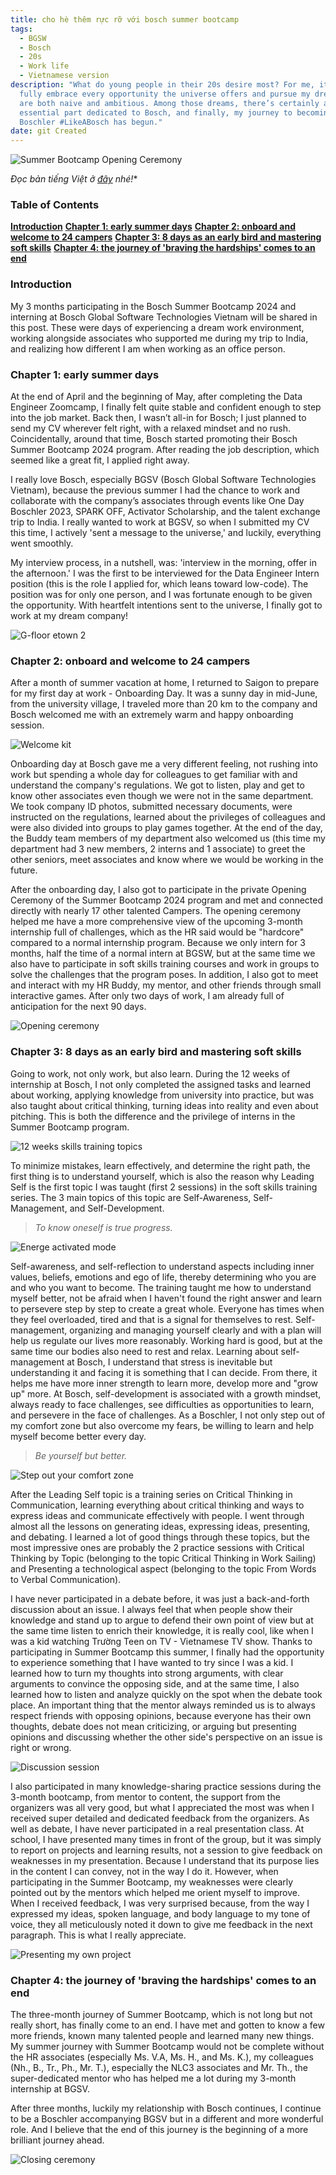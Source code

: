 ```yaml
---
title: cho hè thêm rực rỡ với bosch summer bootcamp
tags:
  - BGSW
  - Bosch
  - 20s
  - Work life
  - Vietnamese version
description: "What do young people in their 20s desire most? For me, it's to
  fully embrace every opportunity the universe offers and pursue my dreams that
  are both naive and ambitious. Among those dreams, there’s certainly an
  essential part dedicated to Bosch, and finally, my journey to becoming a
  Boschler #LikeABosch has begun."
date: git Created
---
```

![Summer Bootcamp Opening Ceremony](thumbnail.png)

*Đọc bản tiếng Việt ở [đây](<https://nnphuyen.netlify.app/blog/cho-hè-thêm-rực-rỡ-với-bosch-summer-bootcamp/>) nhé!**

### **Table of Contents**

**[Introduction](#h-introduction)**
**[Chapter 1: early summer days](#h-chapter-1-early-summer-days)**
**[Chapter 2: onboard and welcome to 24 campers](#h-chapter-2-onboard-and-welcome-to-24-campers)**
**[Chapter 3: 8 days as an early bird and mastering soft skills](#h-chapter-3-8-days-as-an-early-bird-and-mastering-soft-skills)**
**[Chapter 4: the journey of 'braving the hardships' comes to an end](#h-chapter-4-the-journey-of-braving-the-hardships-comes-to-an-end)**

### Introduction

My 3 months participating in the Bosch Summer Bootcamp 2024 and interning at Bosch Global Software Technologies Vietnam will be shared in this post. These were days of experiencing a dream work environment, working alongside associates who supported me during my trip to India, and realizing how different I am when working as an office person.

### Chapter 1: early summer days

At the end of April and the beginning of May, after completing the Data Engineer Zoomcamp, I finally felt quite stable and confident enough to step into the job market. Back then, I wasn’t all-in for Bosch; I just planned to send my CV wherever felt right, with a relaxed mindset and no rush. Coincidentally, around that time, Bosch started promoting their Bosch Summer Bootcamp 2024 program. After reading the job description, which seemed like a great fit, I applied right away.

I really love Bosch, especially BGSV (Bosch Global Software Technologies Vietnam), because the previous summer I had the chance to work and collaborate with the company’s associates through events like One Day Boschler 2023, SPARK OFF, Activator Scholarship, and the talent exchange trip to India. I really wanted to work at BGSV, so when I submitted my CV this time, I actively 'sent a message to the universe,' and luckily, everything went smoothly.

My interview process, in a nutshell, was: 'interview in the morning, offer in the afternoon.' I was the first to be interviewed for the Data Engineer Intern position (this is the role I applied for, which leans toward low-code). The position was for only one person, and I was fortunate enough to be given the opportunity. With heartfelt intentions sent to the universe, I finally got to work at my dream company!

![G-floor etown 2](2.png "Góc nhìn từ tầng G etown 2")

### Chapter 2: onboard and welcome to 24 campers

After a month of summer vacation at home, I returned to Saigon to prepare for my first day at work - Onboarding Day. It was a sunny day in mid-June, from the university village, I traveled more than 20 km to the company and Bosch welcomed me with an extremely warm and happy onboarding session.

![Welcome kit](3.png "Welcome kit")

Onboarding day at Bosch gave me a very different feeling, not rushing into work but spending a whole day for colleagues to get familiar with and understand the company's regulations. We got to listen, play and get to know other associates even though we were not in the same department. We took company ID photos, submitted necessary documents, were instructed on the regulations, learned about the privileges of colleagues and were also divided into groups to play games together. At the end of the day, the Buddy team members of my department also welcomed us (this time my department had 3 new members, 2 interns and 1 associate) to greet the other seniors, meet associates and know where we would be working in the future.

After the onboarding day, I also got to participate in the private Opening Ceremony of the Summer Bootcamp 2024 program and met and connected directly with nearly 17 other talented Campers. The opening ceremony helped me have a more comprehensive view of the upcoming 3-month internship full of challenges, which as the HR said would be "hardcore" compared to a normal internship program. Because we only intern for 3 months, half the time of a normal intern at BGSW, but at the same time we also have to participate in soft skills training courses and work in groups to solve the challenges that the program poses. In addition, I also got to meet and interact with my HR Buddy, my mentor, and other friends through small interactive games. After only two days of work, I am already full of anticipation for the next 90 days.

![Opening ceremony](4.png "Opening ceremony")

### Chapter 3: 8 days as an early bird and mastering soft skills

Going to work, not only work, but also learn. During the 12 weeks of internship at Bosch, I not only completed the assigned tasks and learned about working, applying knowledge from university into practice, but was also taught about critical thinking, turning ideas into reality and even about pitching. This is both the difference and the privilege of interns in the Summer Bootcamp program.

![12 weeks skills training topics](5.png "Chủ đề 12 tuần tập huấn kỹ năng")

To minimize mistakes, learn effectively, and determine the right path, the first thing is to understand yourself, which is also the reason why Leading Self is the first topic I was taught (first 2 sessions) in the soft skills training series. The 3 main topics of this topic are Self-Awareness, Self-Management, and Self-Development.

> *To know oneself is true progress.*

![Energe activated mode](6.png "Bật năng lượng trước một buổi học")

Self-awareness, and self-reflection to understand aspects including inner values, beliefs, emotions and ego of life, thereby determining who you are and who you want to become. The training taught me how to understand myself better, not be afraid when I haven't found the right answer and learn to persevere step by step to create a great whole. Everyone has times when they feel overloaded, tired and that is a signal for themselves to rest. Self-management, organizing and managing yourself clearly and with a plan will help us regulate our lives more reasonably. Working hard is good, but at the same time our bodies also need to rest and relax. Learning about self-management at Bosch, I understand that stress is inevitable but understanding it and facing it is something that I can decide. From there, it helps me have more inner strength to learn more, develop more and "grow up" more. At Bosch, self-development is associated with a growth mindset, always ready to face challenges, see difficulties as opportunities to learn, and persevere in the face of challenges. As a Boschler, I not only step out of my comfort zone but also overcome my fears, be willing to learn and help myself become better every day. 

> *Be yourself but better.*

![Step out your comfort zone](summer-bootcamp.png "Bước ra khỏi vùng an toàn")

After the Leading Self topic is a training series on Critical Thinking in Communication, learning everything about critical thinking and ways to express ideas and communicate effectively with people. I went through almost all the lessons on generating ideas, expressing ideas, presenting, and debating. I learned a lot of good things through these topics, but the most impressive ones are probably the 2 practice sessions with Critical Thinking by Topic (belonging to the topic Critical Thinking in Work Sailing) and Presenting a technological aspect (belonging to the topic From Words to Verbal Communication).

I have never participated in a debate before, it was just a back-and-forth discussion about an issue. I always feel that when people show their knowledge and stand up to argue to defend their own point of view but at the same time listen to enrich their knowledge, it is really cool, like when I was a kid watching Trường Teen on TV - Vietnamese TV show. Thanks to participating in Summer Bootcamp this summer, I finally had the opportunity to experience something that I have wanted to try since I was a kid. I learned how to turn my thoughts into strong arguments, with clear arguments to convince the opposing side, and at the same time, I also learned how to listen and analyze quickly on the spot when the debate took place. An important thing that the mentor always reminded us is to always respect friends with opposing opinions, because everyone has their own thoughts, debate does not mean criticizing, or arguing but presenting opinions and discussing whether the other side's perspective on an issue is right or wrong.

![Discussion session](8.png "Một buổi thảo luận khi tập huấn")

I also participated in many knowledge-sharing practice sessions during the 3-month bootcamp, from mentor to content, the support from the organizers was all very good, but what I appreciated the most was when I received super detailed and dedicated feedback from the organizers. As well as debate, I have never participated in a real presentation class. At school, I have presented many times in front of the group, but it was simply to report on projects and learning results, not a session to give feedback on weaknesses in my presentation. Because I understand that its purpose lies in the content I can convey, not in the way I do it. However, when participating in the Summer Bootcamp, my weaknesses were clearly pointed out by the mentors which helped me orient myself to improve. When I received feedback, I was very surprised because, from the way I expressed my ideas, spoken language, and body language to my tone of voice, they all meticulously noted it down to give me feedback in the next paragraph. This is what I really appreciate.

![Presenting my own project](9.png "Thuyết trình về dự án đang làm")

### Chapter 4: the journey of 'braving the hardships' comes to an end

The three-month journey of Summer Bootcamp, which is not long but not really short, has finally come to an end. I have met and gotten to know a few more friends, known many talented people and learned many new things. My summer journey with Summer Bootcamp would not be complete without the HR associates (especially Ms. V.A, Ms. H., and Ms. K.), my colleagues (Nh., B., Tr., Ph., Mr. T.), especially the NLC3 associates and Mr. Th., the super-dedicated mentor who has helped me a lot during my 3-month internship at BGSV.

After three months, luckily my relationship with Bosch continues, I continue to be a Boschler accompanying BGSV but in a different and more wonderful role. And I believe that the end of this journey is the beginning of a more brilliant journey ahead.

![Closing ceremony](10.png "Closing ceremony")
